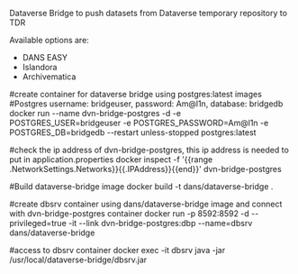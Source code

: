 Dataverse Bridge to push datasets from Dataverse temporary repository to TDR

Available options are:
- DANS EASY 
- Islandora
- Archivematica


#create container for dataverse bridge using postgres:latest images
#Postgres username: bridgeuser, password: Am@l1n, database: bridgedb
docker run --name dvn-bridge-postgres -d -e POSTGRES_USER=bridgeuser -e POSTGRES_PASSWORD=Am@l1n -e POSTGRES_DB=bridgedb --restart unless-stopped postgres:latest

#check the ip address of dvn-bridge-postgres, this ip address is needed to put in application.properties
docker inspect -f '{{range .NetworkSettings.Networks}}{{.IPAddress}}{{end}}' dvn-bridge-postgres

#Build dataverse-bridge image
docker build -t dans/dataverse-bridge .

#create dbsrv container using dans/dataverse-bridge image and connect with dvn-bridge-postgres container 
docker run -p 8592:8592 -d --privileged=true -it --link dvn-bridge-postgres:dbp --name=dbsrv dans/dataverse-bridge

#access to dbsrv container
docker exec -it dbsrv java -jar /usr/local/dataverse-bridge/dbsrv.jar
